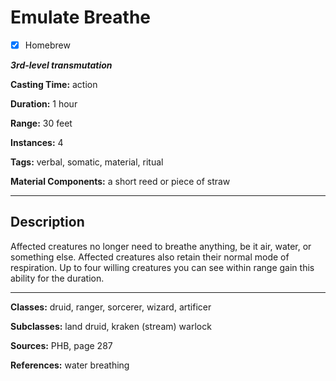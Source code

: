 # Emulate Breathe 

- [x] Homebrew

***3rd-level transmutation***

**Casting Time:** action

**Duration:** 1 hour

**Range:** 30 feet

**Instances:** 4

**Tags:** verbal, somatic, material, ritual

**Material Components:** a short reed or piece of straw

---

## Description
Affected creatures no longer need to breathe anything, be it air, water, or something else.
Affected creatures also retain their normal mode of respiration.
Up to four willing creatures you can see within range gain this ability for the duration.

---

**Classes:** druid, ranger, sorcerer, wizard, artificer

**Subclasses:** land druid, kraken (stream) warlock

**Sources:** PHB, page 287

**References:** water breathing
